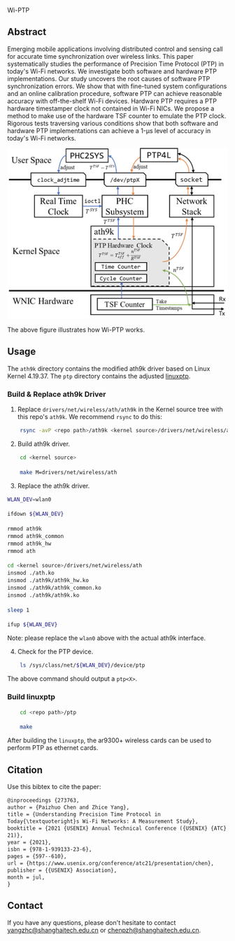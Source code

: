 
Wi-PTP

## Abstract

Emerging mobile applications involving distributed control and sensing call for accurate time synchronization over wireless links. This paper systematically studies the performance of Precision Time Protocol (PTP) in today's Wi-Fi networks. We investigate both software and hardware PTP implementations. Our study uncovers the root causes of software PTP synchronization errors. We show that with fine-tuned system configurations and an online calibration procedure, software PTP can achieve reasonable accuracy with off-the-shelf Wi-Fi devices. Hardware PTP requires a PTP hardware timestamper clock not contained in Wi-Fi NICs. We propose a method to make use of the hardware TSF counter to emulate the PTP clock. Rigorous tests traversing various conditions show that both software and hardware PTP implementations can achieve a 1-μs level of accuracy in today's Wi-Fi networks.

![Wi-PTP Implementation Overview](figures/Wi-PTP-impl.png)

The above figure illustrates how Wi-PTP works.

## Usage

The `ath9k` directory contains the modified ath9k driver based on Linux Kernel 4.19.37. The `ptp` directory contains the adjusted [linuxptp](http://linuxptp.sourceforge.net/).

### Build & Replace ath9k Driver

1. Replace `drivers/net/wireless/ath/ath9k` in the Kernel source tree with this repo's `ath9k`. We recommend `rsync` to do this:

```bash
    rsync -avP <repo path>/ath9k <kernel source>/drivers/net/wireless/ath/
```

2. Build ath9k driver.

```bash
    cd <kernel source>

    make M=drivers/net/wireless/ath
```

3. Replace the ath9k driver.

```bash
WLAN_DEV=wlan0

ifdown ${WLAN_DEV}

rmmod ath9k
rmmod ath9k_common
rmmod ath9k_hw
rmmod ath

cd <kernel source>/drivers/net/wireless/ath
insmod ./ath.ko
insmod ./ath9k/ath9k_hw.ko
insmod ./ath9k/ath9k_common.ko
insmod ./ath9k/ath9k.ko

sleep 1

ifup ${WLAN_DEV}
```

Note: please replace the `wlan0` above with the actual ath9k interface.

4. Check for the PTP device.

```bash
    ls /sys/class/net/${WLAN_DEV}/device/ptp
```

The above command should output a `ptp<X>`.

### Build linuxptp

```bash
    cd <repo path>/ptp

    make
```

After building the `linuxptp`, the ar9300+ wireless cards can be used to perform PTP as ethernet cards.

## Citation

Use this bibtex to cite the paper:

```plain
@inproceedings {273763,
author = {Paizhuo Chen and Zhice Yang},
title = {Understanding Precision Time Protocol in Today{\textquoteright}s Wi-Fi Networks: A Measurement Study},
booktitle = {2021 {USENIX} Annual Technical Conference ({USENIX} {ATC} 21)},
year = {2021},
isbn = {978-1-939133-23-6},
pages = {597--610},
url = {https://www.usenix.org/conference/atc21/presentation/chen},
publisher = {{USENIX} Association},
month = jul,
}
```

## Contact

If you have any questions, please don't hesitate to contact [yangzhc@shanghaitech.edu.cn](mailto:yangzhc@shanghaitech.edu.cn) or [chenpzh@shanghaitech.edu.cn](mailto:chenpzh@shanghaitech.edu.cn).

